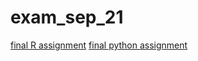 # exam_sep_21
[final R assignment](https://github.com/FlorisvdHeijden/exam_sep_21/blob/master/exam_2_student.ipynb)
[final python assignment](https://github.com/FlorisvdHeijden/exam_sep_21/blob/master/exam_Sep_21_2018.ipynb)
